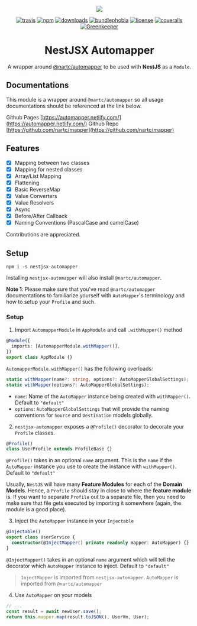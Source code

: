 <p align="center"><img src="https://avatars1.githubusercontent.com/u/43827489?s=400&u=45ac0ac47d40b6d8f277c96bdf00244c10508aef&v=4"/></p>
<p align="center">
    <a href="https://badgen.net/travis/nestjsx/automapper"><img src="https://badgen.net/travis/nestjsx/automapper" alt="travis"/></a>
    <a href="https://badgen.net/npm/v/nestjsx-automapper"><img src="https://badgen.net/npm/v/nestjsx-automapper" alt="npm"/></a>
    <a href="https://badgen.net/npm/dt/nestjsx-automapper"><img src="https://badgen.net/npm/dt/nestjsx-automapper" alt="downloads"/></a>
    <a href="https://badgen.net/bundlephobia/minzip/nestjsx-automapper"><img src="https://badgen.net/bundlephobia/minzip/nestjsx-automapper" alt="bundlephobia"/></a>
    <a href="https://badgen.net/github/license/nestjsx/automapper"><img src="https://badgen.net/github/license/nestjsx/automapper" alt="license"/></a>
    <a href="https://coveralls.io/repos/github/nestjsx/automapper/badge.svg?branch=master"><img src="https://coveralls.io/repos/github/nestjsx/automapper/badge.svg?branch=master" alt="coveralls"/></a>
    <a href="https://greenkeeper.io/"><img src="https://badges.greenkeeper.io/nestjsx/automapper.svg" alt="Greenkeeper"/></a>
</p>
<h1 align="center">NestJSX Automapper</h1>
<p align="center">A wrapper around <a href="https://github.com/nartc/mapper">@nartc/automapper</a> to be used with <strong>NestJS</strong> as a <code>Module</code>.</p>

## Documentations

This module is a wrapper around `@nartc/automapper` so all usage documentations should be referenced at the link below.

Github Pages [https://automapper.netlify.com/](https://automapper.netlify.com/)
Github Repo [https://github.com/nartc/mapper](https://github.com/nartc/mapper)

## Features

- [x] Mapping between two classes
- [x] Mapping for nested classes
- [x] Array/List Mapping
- [x] Flattening
- [x] Basic ReverseMap
- [x] Value Converters
- [x] Value Resolvers
- [x] Async
- [x] Before/After Callback
- [x] Naming Conventions (PascalCase and camelCase)

Contributions are appreciated.


## Setup
```
npm i -s nestjsx-automapper
```

Installing `nestjsx-automapper` will also install `@nartc/automapper`.

**Note 1**: Please make sure that you've read `@nartc/automapper` documentations to familiarize yourself with `AutoMapper`'s terminology and how to setup your `Profile` and such.

### Setup

1. Import `AutomapperModule` in `AppModule` and call `.withMapper()` method

```typescript
@Module({
  imports: [AutomapperModule.withMapper()],
})
export class AppModule {}
```

`AutomapperModule.withMapper()` has the following overloads:

```typescript
static withMapper(name?: string, options?: AutoMapperGlobalSettings);
static withMapper(options?: AutoMapperGlobalSettings);
```

- `name`: Name of the `AutoMapper` instance being created with `withMapper()`. Default to `"default"`
- `options`: `AutoMapperGlobalSettings` that will provide the naming conventions for `Source` and `Destination` models globally.

2. `nestjsx-automapper` exposes a `@Profile()` decorator to decorate your `Profile` classes.

```typescript
@Profile()
class UserProfile extends ProfileBase {}
```

`@Profile()` takes in an optional `name` argument. This is the `name` if the `AutoMapper` instance you use to create the instance with `withMapper()`. Default to `"default"`

Usually, `NestJS` will have many **Feature Modules** for each of the **Domain Models**. Hence, a `Profile` should stay in close to where the **feature module** is.
If you want to separate `Profile` out to a separate file, then you need to make sure that file gets executed by importing it somewhere (again, the module is a good place).

3. Inject the `AutoMapper` instance in your `Injectable`

```typescript
@Injectable()
export class UserService {
  constructor(@InjectMapper() private readonly mapper: AutoMapper) {}
}
```

`@InjectMapper()` takes in an optional `name` argument which will tell the decorator which `AutoMapper` instance to inject. Default to `"default"`

> `InjectMapper` is imported from `nestjsx-automapper`. `AutoMapper` is imported from `@nartc/automapper`

4. Use `AutoMapper` on your models

```typescript
// ...
const result = await newUser.save();
return this.mapper.map(result.toJSON(), UserVm, User);
```
